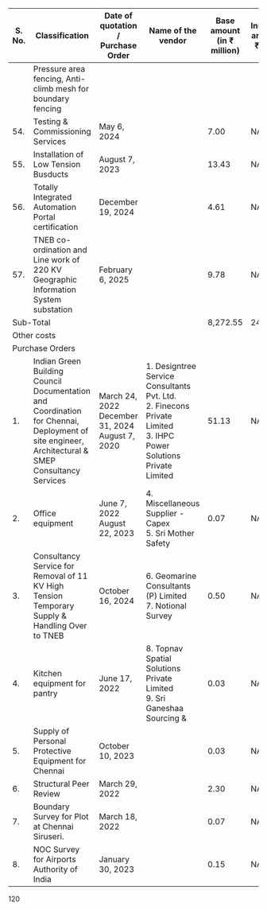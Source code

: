 <table><thead><tr><th>S. No.</th><th>Classification</th><th>Date of quotation / Purchase Order</th><th>Name of the vendor</th><th>Base amount (in ₹ million)</th><th>Installation amount (in ₹ million)</th><th>Tax Amount (in ₹ million)</th><th>Total amount (in ₹ million)</th><th>Expiry date</th></tr></thead><tbody><tr><td></td><td>Pressure area fencing, Anti-climb mesh for boundary fencing</td><td></td><td></td><td></td><td></td><td></td><td></td><td></td></tr><tr><td>54.</td><td>Testing &amp; Commissioning Services</td><td>May 6, 2024</td><td></td><td>7.00</td><td>NA</td><td>1.26</td><td>8.26</td><td>Valid until cancelled</td></tr><tr><td>55.</td><td>Installation of Low Tension Busducts</td><td>August 7, 2023</td><td></td><td>13.43</td><td>NA</td><td>2.42</td><td>15.85</td><td>Valid until cancelled</td></tr><tr><td>56.</td><td>Totally Integrated Automation Portal certification</td><td>December 19, 2024</td><td></td><td>4.61</td><td>NA</td><td>0.83</td><td>5.44</td><td>Valid until cancelled</td></tr><tr><td>57.</td><td>TNEB co-ordination and Line work of 220 KV Geographic Information System substation</td><td>February 6, 2025</td><td></td><td>9.78</td><td>NA</td><td>1.76</td><td>11.54</td><td>Valid until cancelled</td></tr><tr><td colspan="4">Sub-Total</td><td>8,272.55</td><td>241.21</td><td>643.97</td><td>9,157.73</td><td></td></tr><tr><td colspan="9">Other costs</td></tr><tr><td colspan="9">Purchase Orders</td></tr><tr><td>1.</td><td>Indian Green Building Council Documentation and Coordination for Chennai, Deployment of site engineer, Architectural &amp; SMEP Consultancy Services</td><td>March 24, 2022<br>December 31, 2024<br>August 7, 2020</td><td>1. Designtree Service Consultants Pvt. Ltd.<br>2. Finecons Private Limited<br>3. IHPC Power Solutions Private Limited</td><td>51.13</td><td>NA</td><td>9.20</td><td>60.33</td><td>Valid until cancelled</td></tr><tr><td>2.</td><td>Office equipment</td><td>June 7, 2022<br>August 22, 2023</td><td>4. Miscellaneous Supplier - Capex<br>5. Sri Mother Safety</td><td>0.07</td><td>NA</td><td>0.01</td><td>0.08</td><td>Valid until cancelled</td></tr><tr><td>3.</td><td>Consultancy Service for Removal of 11 KV High Tension Temporary Supply &amp; Handling Over to TNEB</td><td>October 16, 2024</td><td>6. Geomarine Consultants (P) Limited<br>7. Notional Survey</td><td>0.50</td><td>NA</td><td>0.09</td><td>0.59</td><td>Valid until cancelled</td></tr><tr><td>4.</td><td>Kitchen equipment for pantry</td><td>June 17, 2022</td><td>8. Topnav Spatial Solutions Private Limited<br>9. Sri Ganeshaa Sourcing &amp;</td><td>0.03</td><td>NA</td><td>0.01</td><td>0.04</td><td>Valid until cancelled</td></tr><tr><td>5.</td><td>Supply of Personal Protective Equipment for Chennai</td><td>October 10, 2023</td><td></td><td>0.03</td><td>NA</td><td>0.01</td><td>0.04</td><td>Valid until cancelled</td></tr><tr><td>6.</td><td>Structural Peer Review</td><td>March 29, 2022</td><td></td><td>2.30</td><td>NA</td><td>0.37</td><td>2.67</td><td>Valid until cancelled</td></tr><tr><td>7.</td><td>Boundary Survey for Plot at Chennai Siruseri.</td><td>March 18, 2022</td><td></td><td>0.07</td><td>NA</td><td>0.01</td><td>0.08</td><td>Valid until cancelled</td></tr><tr><td>8.</td><td>NOC Survey for Airports Authority of India</td><td>January 30, 2023</td><td></td><td>0.15</td><td>NA</td><td>0.03</td><td>0.18</td><td>Valid until cancelled</td></tr></tbody></table>

120